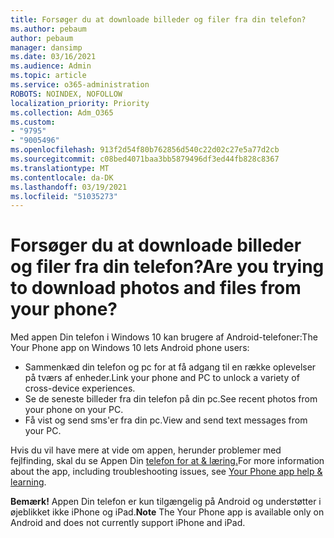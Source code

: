 ```yaml
---
title: Forsøger du at downloade billeder og filer fra din telefon?
ms.author: pebaum
author: pebaum
manager: dansimp
ms.date: 03/16/2021
ms.audience: Admin
ms.topic: article
ms.service: o365-administration
ROBOTS: NOINDEX, NOFOLLOW
localization_priority: Priority
ms.collection: Adm_O365
ms.custom:
- "9795"
- "9005496"
ms.openlocfilehash: 913f2d54f80b762856d540c22d02c27e5a77d2cb
ms.sourcegitcommit: c08bed4071baa3bb5879496df3ed44fb828c8367
ms.translationtype: MT
ms.contentlocale: da-DK
ms.lasthandoff: 03/19/2021
ms.locfileid: "51035273"
---
```

# <a name="are-you-trying-to-download-photos-and-files-from-your-phone"></a><span data-ttu-id="1736f-102">Forsøger du at downloade billeder og filer fra din telefon?</span><span class="sxs-lookup"><span data-stu-id="1736f-102">Are you trying to download photos and files from your phone?</span></span>

<span data-ttu-id="1736f-103">Med appen Din telefon i Windows 10 kan brugere af Android-telefoner:</span><span class="sxs-lookup"><span data-stu-id="1736f-103">The Your Phone app on Windows 10 lets Android phone users:</span></span>

- <span data-ttu-id="1736f-104">Sammenkæd din telefon og pc for at få adgang til en række oplevelser på tværs af enheder.</span><span class="sxs-lookup"><span data-stu-id="1736f-104">Link your phone and PC to unlock a variety of cross-device experiences.</span></span>
- <span data-ttu-id="1736f-105">Se de seneste billeder fra din telefon på din pc.</span><span class="sxs-lookup"><span data-stu-id="1736f-105">See recent photos from your phone on your PC.</span></span>
- <span data-ttu-id="1736f-106">Få vist og send sms'er fra din pc.</span><span class="sxs-lookup"><span data-stu-id="1736f-106">View and send text messages from your PC.</span></span>

<span data-ttu-id="1736f-107">Hvis du vil have mere at vide om appen, herunder problemer med fejlfinding, skal du se Appen Din [telefon for at & læring.](https://support.microsoft.com/your-phone-app)</span><span class="sxs-lookup"><span data-stu-id="1736f-107">For more information about the app, including troubleshooting issues, see [Your Phone app help & learning](https://support.microsoft.com/your-phone-app).</span></span>

<span data-ttu-id="1736f-108">**Bemærk!** Appen Din telefon er kun tilgængelig på Android og understøtter i øjeblikket ikke iPhone og iPad.</span><span class="sxs-lookup"><span data-stu-id="1736f-108">**Note** The Your Phone app is available only on Android and does not currently support iPhone and iPad.</span></span>